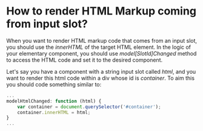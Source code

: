 # How to render HTML Markup coming from input slot?

When you want to render HTML markup code that comes from an input slot, you should use the *innerHTML* of the target HTML element. In the logic of your elementary component, you should use *model\[SlotId\]Changed* method to access the HTML code and set it to the desired component.

Let's say you have a component with a string input slot called *html*, and you want to render this html code within a div whose id is *container*. To aim this you should code something similar to:

```javascript
...
modelHtmlChanged: function (html) {
    var container = document.querySelector('#container');
    container.innerHTML = html;
}
...
```
